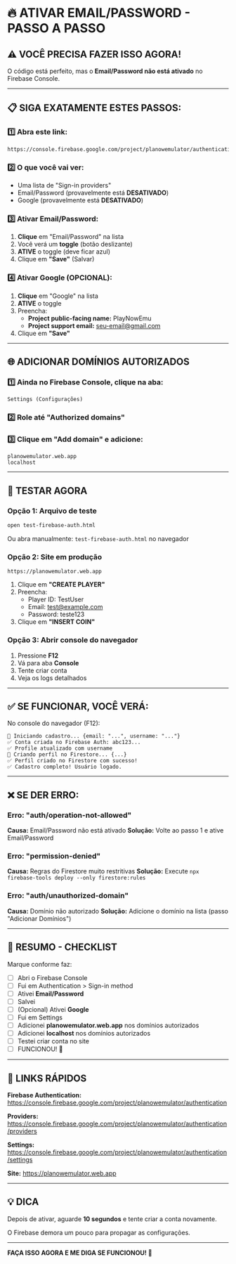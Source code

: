 # 🔥 ATIVAR EMAIL/PASSWORD - PASSO A PASSO

## ⚠️ VOCÊ PRECISA FAZER ISSO AGORA!

O código está perfeito, mas o **Email/Password não está ativado** no Firebase Console.

---

## 📋 SIGA EXATAMENTE ESTES PASSOS:

### 1️⃣ Abra este link:
```
https://console.firebase.google.com/project/planowemulator/authentication/providers
```

### 2️⃣ O que você vai ver:
- Uma lista de "Sign-in providers"
- Email/Password (provavelmente está **DESATIVADO**)
- Google (provavelmente está **DESATIVADO**)

### 3️⃣ Ativar Email/Password:
1. **Clique** em "Email/Password" na lista
2. Você verá um **toggle** (botão deslizante)
3. **ATIVE** o toggle (deve ficar azul)
4. Clique em **"Save"** (Salvar)

### 4️⃣ Ativar Google (OPCIONAL):
1. **Clique** em "Google" na lista
2. **ATIVE** o toggle
3. Preencha:
   - **Project public-facing name:** PlayNowEmu
   - **Project support email:** seu-email@gmail.com
4. Clique em **"Save"**

---

## 🌐 ADICIONAR DOMÍNIOS AUTORIZADOS

### 1️⃣ Ainda no Firebase Console, clique na aba:
```
Settings (Configurações)
```

### 2️⃣ Role até "Authorized domains"

### 3️⃣ Clique em "Add domain" e adicione:
```
planowemulator.web.app
localhost
```

---

## 🧪 TESTAR AGORA

### Opção 1: Arquivo de teste
```bash
open test-firebase-auth.html
```

Ou abra manualmente: `test-firebase-auth.html` no navegador

### Opção 2: Site em produção
```
https://planowemulator.web.app
```

1. Clique em **"CREATE PLAYER"**
2. Preencha:
   - Player ID: TestUser
   - Email: test@example.com
   - Password: teste123
3. Clique em **"INSERT COIN"**

### Opção 3: Abrir console do navegador
1. Pressione **F12**
2. Vá para aba **Console**
3. Tente criar conta
4. Veja os logs detalhados

---

## ✅ SE FUNCIONAR, VOCÊ VERÁ:

No console do navegador (F12):
```
🔵 Iniciando cadastro... {email: "...", username: "..."}
✅ Conta criada no Firebase Auth: abc123...
✅ Profile atualizado com username
🔵 Criando perfil no Firestore... {...}
✅ Perfil criado no Firestore com sucesso!
✅ Cadastro completo! Usuário logado.
```

---

## ❌ SE DER ERRO:

### Erro: "auth/operation-not-allowed"
**Causa:** Email/Password não está ativado
**Solução:** Volte ao passo 1 e ative Email/Password

### Erro: "permission-denied"
**Causa:** Regras do Firestore muito restritivas
**Solução:** Execute `npx firebase-tools deploy --only firestore:rules`

### Erro: "auth/unauthorized-domain"
**Causa:** Domínio não autorizado
**Solução:** Adicione o domínio na lista (passo "Adicionar Domínios")

---

## 🎯 RESUMO - CHECKLIST

Marque conforme faz:

- [ ] Abri o Firebase Console
- [ ] Fui em Authentication > Sign-in method
- [ ] Ativei **Email/Password**
- [ ] Salvei
- [ ] (Opcional) Ativei **Google**
- [ ] Fui em Settings
- [ ] Adicionei **planowemulator.web.app** nos domínios autorizados
- [ ] Adicionei **localhost** nos domínios autorizados
- [ ] Testei criar conta no site
- [ ] FUNCIONOU! 🎉

---

## 🔗 LINKS RÁPIDOS

**Firebase Authentication:**
https://console.firebase.google.com/project/planowemulator/authentication

**Providers:**
https://console.firebase.google.com/project/planowemulator/authentication/providers

**Settings:**
https://console.firebase.google.com/project/planowemulator/authentication/settings

**Site:**
https://planowemulator.web.app

---

## 💡 DICA

Depois de ativar, aguarde **10 segundos** e tente criar a conta novamente.

O Firebase demora um pouco para propagar as configurações.

---

**FAÇA ISSO AGORA E ME DIGA SE FUNCIONOU! 🚀**
